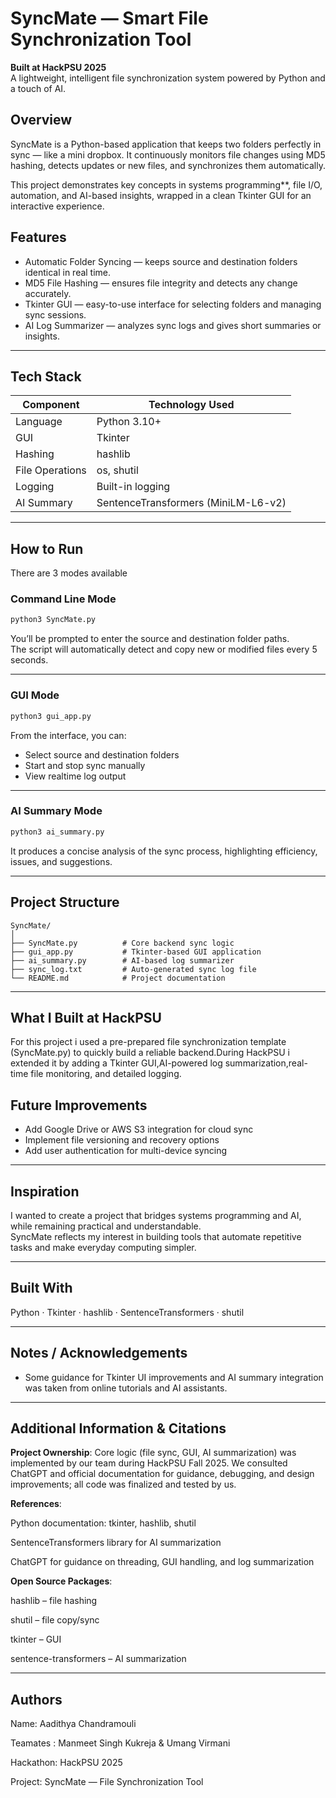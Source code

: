 #  SyncMate — Smart File Synchronization Tool

**Built at HackPSU 2025**  
A lightweight, intelligent file synchronization system powered by Python and a touch of AI.

##  Overview

SyncMate is a Python-based application that keeps two folders perfectly in sync — like a mini dropbox.
It continuously monitors file changes using MD5 hashing, detects updates or new files, and synchronizes them automatically.  

This project demonstrates key concepts in systems programming**, file I/O, automation, and AI-based insights, wrapped in a clean Tkinter GUI for an interactive experience.

##  Features

- Automatic Folder Syncing — keeps source and destination folders identical in real time.  
- MD5 File Hashing — ensures file integrity and detects any change accurately.  
- Tkinter GUI — easy-to-use interface for selecting folders and managing sync sessions.  
- AI Log Summarizer — analyzes sync logs and gives short summaries or insights.  

---

## Tech Stack

| Component | Technology Used |
|------------|-----------------|
| Language | Python 3.10+ |
| GUI | Tkinter |
| Hashing | hashlib |
| File Operations | os, shutil |
| Logging | Built-in logging |
| AI Summary | SentenceTransformers (MiniLM-L6-v2) |

---

##  How to Run

There are 3 modes available

### Command Line Mode

```bash
python3 SyncMate.py
```

You’ll be prompted to enter the source and destination folder paths.  
The script will automatically detect and copy new or modified files every 5 seconds.

---

### GUI Mode

```bash
python3 gui_app.py
```

From the interface, you can:
- Select source and destination folders  
- Start and stop sync manually  
- View realtime log output  

---

### AI Summary Mode

```bash
python3 ai_summary.py
```

It produces a concise analysis of the sync process, highlighting efficiency, issues, and suggestions.

---

##  Project Structure

```
SyncMate/
│
├── SyncMate.py          # Core backend sync logic
├── gui_app.py           # Tkinter-based GUI application
├── ai_summary.py        # AI-based log summarizer
├── sync_log.txt         # Auto-generated sync log file
└── README.md            # Project documentation
```

---

##  What I Built at HackPSU

For this project i used a pre-prepared file synchronization template (SyncMate.py) to quickly build a reliable backend.During HackPSU i extended it by adding a Tkinter GUI,AI-powered log summarization,real-time file monitoring, and detailed logging.

##  Future Improvements

- Add Google Drive or AWS S3 integration for cloud sync  
- Implement file versioning and recovery options  
- Add user authentication for multi-device syncing  

---

##  Inspiration

I wanted to create a project that bridges systems programming and AI, while remaining practical and understandable.  
SyncMate reflects my interest in building tools that automate repetitive tasks and make everyday computing simpler.

---

##  Built With

Python · Tkinter · hashlib · SentenceTransformers · shutil  

---

## Notes / Acknowledgements

- Some guidance for Tkinter UI improvements and AI summary integration was taken from online tutorials and AI assistants.
  
---

## Additional Information & Citations

**Project Ownership**: Core logic (file sync, GUI, AI summarization) was implemented by our team during HackPSU Fall 2025. We consulted ChatGPT and official documentation for guidance, debugging, and design improvements; all code was finalized and tested by us.

**References**:

Python documentation: tkinter, hashlib, shutil

SentenceTransformers library for AI summarization

ChatGPT for guidance on threading, GUI handling, and log summarization

**Open Source Packages**:

hashlib – file hashing

shutil – file copy/sync

tkinter – GUI

sentence-transformers – AI summarization

---

##  Authors

Name: Aadithya Chandramouli 

Teamates : Manmeet Singh Kukreja & Umang Virmani

Hackathon: HackPSU 2025  

Project: SyncMate — File Synchronization Tool  
